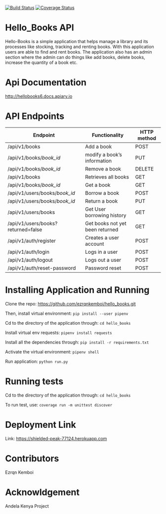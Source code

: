 [![Build Status](https://travis-ci.org/ezrqnkemboi/hello_books.svg?branch=master)](https://travis-ci.org/ezrqnkemboi/hello_books) 
[![Coverage Status](https://coveralls.io/repos/github/ezrqnkemboi/hello_books/badge.svg?branch=master)](https://coveralls.io/github/ezrqnkemboi/hello_books?branch=master) 

# Hello_Books API    

Hello-Books is a simple application that helps manage a library and its processes like stocking, tracking and renting books. With this application users are able to find and rent books. The application also has an admin section where the admin can do things like add books, delete books, increase the quantity of a book etc.

# Api Documentation

   http://hellobooks6.docs.apiary.io
   
# API Endpoints
|Endpoint                            | Functionality                    |HTTP method 
|------------------------------------|----------------------------------|-------------
|/api/v1/books                       |Add a book                        |POST        
|/api/v1/books/*book_id*             |modify a book’s information       |PUT
|/api/v1/books/*book_id*             |Remove a book                     |DELETE
|/api/v1/books                       |Retrieves all books               |GET
|/api/v1/books/*book_id*             |Get a book                        |GET
|/api/v1/users/books/*book_id*       |Borrow a book                     |POST
|/api/v1/users/books/*book_id*       |Return a book                     |PUT
|/api/v1/users/books                 |Get User borrowing history        |GET
|/api/v1/users/books?returned=false  |Get books not yet been returned   |GET 
|/api/v1/auth/register               |Creates a user account            |POST
|/api/v1/auth/login                  |Logs in a user                    |POST
|/api/v1/auth/logout                 |Logs out a user                   |POST
|/api/v1/auth/reset-password         |Password reset                    |POST


   
# Installing Application and Running

   Clone the repo:   https://github.com/ezrqnkemboi/hello_books.git
   
   Then, install virtual environment: `pip install --user pipenv`
   
   Cd to the directory of the application through: `cd hello_books`
   
   Install virtual env requests: `pipenv install requests`
   
   Install all the dependencies through: `pip install -r requirements.txt`
   
   Activate the virtual environment: `pipenv shell`
   
   Run application: `python run.py`
   
# Running tests
   
   Cd to the directory of the application through: `cd hello_books`
   
   To run test, use: `coverage run -m unittest discover`
    
# Deployment Link
   Link: https://shielded-peak-77124.herokuapp.com

# Contributors
   Ezrqn Kemboi
# Acknowldgement
   Andela Kenya Project
